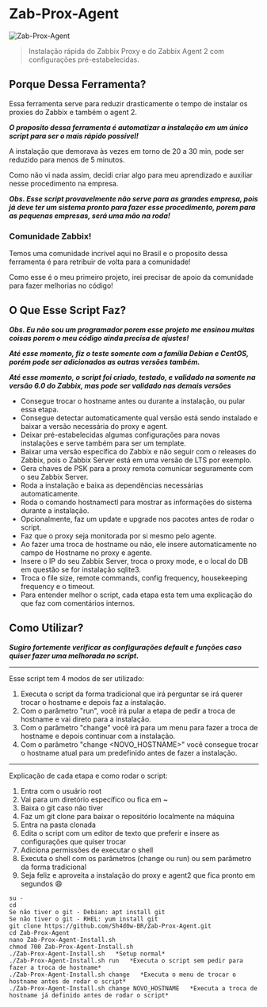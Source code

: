 # Zab-Prox-Agent
![Zab-Prox-Agent](https://i.imgur.com/l5UnTrk.png)
> Instalação rápida do Zabbix Proxy e do Zabbix Agent 2 com configurações pré-estabelecidas.


## Porque Dessa Ferramenta?
Essa ferramenta serve para reduzir drasticamente o tempo de instalar os proxies do Zabbix e também o agent 2.

***O proposito dessa ferramenta é automatizar a instalação em um único script para ser o mais rápido possível!***

A instalação que demorava às vezes em torno de 20 a 30 min, pode ser reduzido para menos de 5 minutos.

Como não vi nada assim, decidi criar algo para meu aprendizado e auxiliar nesse procedimento na empresa.

***Obs. Esse script provavelmente não serve para as grandes empresa, pois já deve ter um sistema pronto para fazer esse procedimento, porem para as pequenas empresas, será uma mão na roda!***

### Comunidade Zabbix!

Temos uma comunidade incrível aqui no Brasil e o proposito dessa ferramenta é para retribuir de volta para a comunidade!

Como esse é o meu primeiro projeto, irei precisar de apoio da comunidade para fazer melhorias no código!


## O Que Esse Script Faz? 

***Obs. Eu não sou um programador porem esse projeto me ensinou muitas coisas porem o meu código ainda precisa de ajustes!***

***Até esse momento, fiz o teste somente com a família Debian e CentOS, porém pode ser adicionados as outras versões também.***

***Até esse momento, o script foi criado, testado, e validado na somente na versão 6.0 do Zabbix, mas pode ser validado nas demais versões***

- Consegue trocar o hostname antes ou durante a instalação, ou pular essa etapa.
- Consegue detectar automaticamente qual versão está sendo instalado e baixar a versão necessária do proxy e agent.
- Deixar pré-estabelecidas algumas configurações para novas instalações e serve também para ser um template.
- Baixar uma versão específica do Zabbix e não seguir com o releases do Zabbix, pois o Zabbix Server está em uma versão de LTS por exemplo.
- Gera chaves de PSK para a proxy remota comunicar seguramente com o seu Zabbix Server.
- Roda a instalação e baixa as dependências necessárias automaticamente.
- Roda o comando hostnamectl para mostrar as informações do sistema durante a instalação.
- Opcionalmente, faz um update e upgrade nos pacotes antes de rodar o script.
- Faz que o proxy seja monitorada por si mesmo pelo agente.
- Ao fazer uma troca de hostname ou não, ele insere automaticamente no campo de Hostname no proxy e agente.
- Insere o IP do seu Zabbix Server, troca o proxy mode, e o local do DB em questão se for instalação sqlite3.
- Troca o file size, remote commands, config frequency, housekeeping frequency e o timeout.
- Para entender melhor o script, cada etapa esta tem uma explicação do que faz com comentários internos.


## Como Utilizar?

***Sugiro fortemente verificar as configurações default e funções caso quiser fazer uma melhorada no script.***

---
Esse script tem 4 modos de ser utilizado:
1. Executa o script da forma tradicional que irá perguntar se irá querer trocar o hostname e depois faz a instalação.
2. Com o parâmetro "run", você irá pular a etapa de pedir a troca de hostname e vai direto para a instalação.
2. Com o parâmetro "change" você irá para um menu para fazer a troca de hostname e depois continuar com a instalação.
4. Com o parâmetro "change <NOVO_HOSTNAME>" você consegue trocar o hostname atual para um predefinido antes de fazer a instalação.
---
Explicação de cada etapa e como rodar o script:
1. Entra com o usuário root
2. Vai para um diretório específico ou fica em ~
3. Baixa o git caso não tiver
4. Faz um git clone para baixar o repositório localmente na máquina
5. Entra na pasta clonada
6. Edita o script com um editor de texto que preferir e insere as configurações que quiser trocar
7. Adiciona permissões de executar o shell
8. Executa o shell com os parâmetros (change ou run) ou sem parâmetro da forma tradicional
9. Seja feliz e aproveita a instalação do proxy e agent2 que fica pronto em segundos :smile:

```
su -
cd
Se não tiver o git - Debian: apt install git
Se não tiver o git - RHEL: yum install git
git clone https://github.com/Sh4d0w-BR/Zab-Prox-Agent.git
cd Zab-Prox-Agent
nano Zab-Prox-Agent-Install.sh
chmod 700 Zab-Prox-Agent-Install.sh
./Zab-Prox-Agent-Install.sh   *Setup normal*
./Zab-Prox-Agent-Install.sh run   *Executa o script sem pedir para fazer a troca de hostname*
./Zab-Prox-Agent-Install.sh change   *Executa o menu de trocar o hostname antes de rodar o script*
./Zab-Prox-Agent-Install.sh change NOVO_HOSTNAME   *Executa a troca de hostname já definido antes de rodar o script*
```
